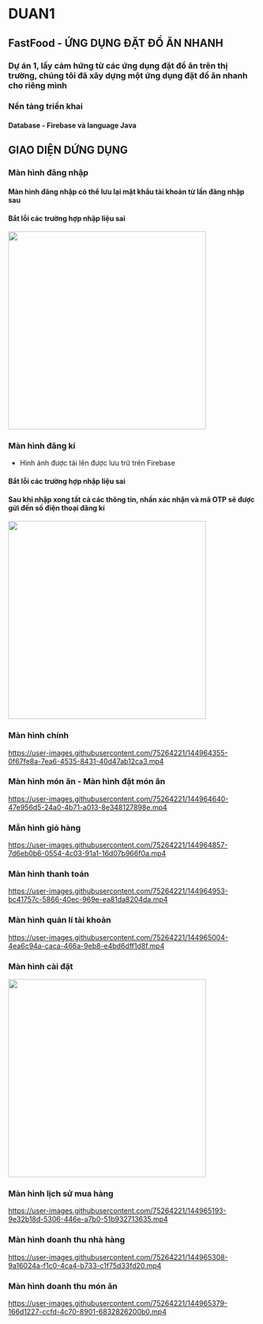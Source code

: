 # DUAN1
## FastFood - ỨNG DỤNG ĐẶT ĐỒ ĂN NHANH
### Dự án 1, lấy cảm hứng từ các ứng dụng đặt đồ ăn trên thị trường, chúng tôi đã xây dựng một ứng dụng đặt đồ ăn nhanh cho riêng mình
### Nền tảng triển khai
#### Database - Firebase và language Java

## GIAO DIỆN DỨNG DỤNG
### Màn hình đăng nhập
#### Màn hình đăng nhập có thể lưu lại mật khẩu tài khoản từ lần đăng nhập sau
#### Bắt lỗi các trường hợp nhập liệu sai
<img src="https://user-images.githubusercontent.com/75264221/144962608-f10bfcce-43d4-400d-8513-383e00e90777.png" height="400" />

### Màn hình đăng kí
* Hình ảnh được tải lên được lưu trữ trên Firebase
#### Bắt lỗi các trường hợp nhập liệu sai
#### Sau khi nhập xong tất cả các thông tin, nhấn xác nhận và mã OTP sẽ được gửi đến số điện thoại đăng kí
<img src="https://user-images.githubusercontent.com/75264221/144962874-ca94b755-f1ab-4947-8607-4a5b466c8edc.png" height="400" />

### Màn hình chính
https://user-images.githubusercontent.com/75264221/144964355-0f67fe8a-7ea6-4535-8431-40d47ab12ca3.mp4

### Màn hình món ăn - Màn hình đặt món ăn
https://user-images.githubusercontent.com/75264221/144964640-47e956d5-24a0-4b71-a013-8e348127898e.mp4

### Mằn hình giỏ hàng
https://user-images.githubusercontent.com/75264221/144964857-7d6eb0b6-0554-4c03-91a1-16d07b966f0a.mp4

### Màn hình thanh toán
https://user-images.githubusercontent.com/75264221/144964953-bc41757c-5866-40ec-969e-ea81da8204da.mp4

### Màn hình quản lí tài khoản
https://user-images.githubusercontent.com/75264221/144965004-4ea6c94a-caca-466a-9eb8-e4bd6dff1d8f.mp4

### Màn hình cài đặt
<img src="https://user-images.githubusercontent.com/75264221/144965115-49e66b27-9a73-469a-a293-1a707eca6906.png" height="400" />


### Màn hình lịch sử mua hàng
https://user-images.githubusercontent.com/75264221/144965193-9e32b18d-5306-446e-a7b0-51b932713635.mp4

### Màn hình doanh thu nhà hàng
https://user-images.githubusercontent.com/75264221/144965308-9a16024a-f1c0-4ca4-b733-c1f75d33fd20.mp4

### Màn hình doanh thu món ăn
https://user-images.githubusercontent.com/75264221/144965379-166d1227-ccfd-4c70-8901-6832826200b0.mp4

